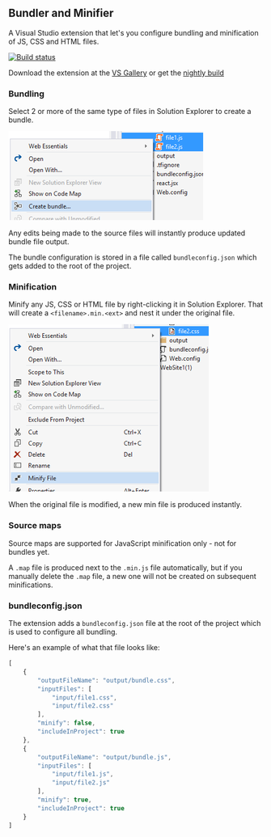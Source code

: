 ## Bundler and Minifier

A Visual Studio extension that let's you configure bundling and 
minification of JS, CSS and HTML files.

[![Build status](https://ci.appveyor.com/api/projects/status/ktn1qy982qsprwb5?svg=true)](https://ci.appveyor.com/project/madskristensen/bundlerminifier)

Download the extension at the
[VS Gallery](https://visualstudiogallery.msdn.microsoft.com/9ec27da7-e24b-4d56-8064-fd7e88ac1c40)
or get the
[nightly build](http://vsixgallery.com/extension/a0ae318b-4f07-4f71-93cb-f21d3f03c6d3/)

### Bundling

Select 2 or more of the same type of files in Solution Explorer
to create a bundle.

![Create bundle](art/contextmenu-createbundle.png)

Any edits being made to the source files will instantly produce
updated bundle file output.

The bundle configuration is stored in a file called `bundleconfig.json`
which gets added to the root of the project.

### Minification

Minify any JS, CSS or HTML file by right-clicking it in Solution
Explorer. That will create a `<filename>.min.<ext>` and nest
it under the original file.

![Minify file](art/contextmenu-minify.png)

When the original file is modified, a new min file is produced
instantly.

### Source maps

Source maps are supported for JavaScript minification only - not
for bundles yet.

A `.map` file is produced next to the `.min.js` file automatically,
but if you manually delete the `.map` file, a new one will not be
created on subsequent minifications.

### bundleconfig.json

The extension adds a `bundleconfig.json` file at the root of the
project which is used to configure all bundling.

Here's an example of what that file looks like:

```js
[
	{
		"outputFileName": "output/bundle.css",
		"inputFiles": [
			"input/file1.css",
			"input/file2.css"
		],
		"minify": false,
		"includeInProject": true
	},
	{
		"outputFileName": "output/bundle.js",
		"inputFiles": [
			"input/file1.js",
			"input/file2.js"
		],
		"minify": true,
		"includeInProject": true
	}
]
```
